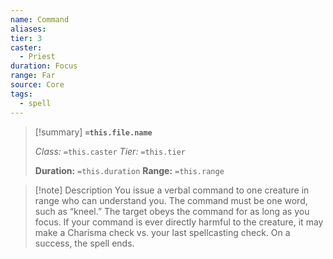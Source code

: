 ```yaml
---
name: Command
aliases: 
tier: 3
caster:
  - Priest
duration: Focus
range: Far
source: Core
tags:
  - spell
---
```


> [!summary] **`=this.file.name`**
> 
> *Class:* `=this.caster`
> *Tier:* `=this.tier`
> 
> **Duration:** `=this.duration`
> **Range:** `=this.range`

>[!note] Description
> You issue a verbal command to one creature in range who can understand you. The command must be one word, such as “kneel.” The target obeys the command for as long as you focus. If your command is ever directly harmful to the creature, it may make a Charisma check vs. your last spellcasting check. On a success, the spell ends.